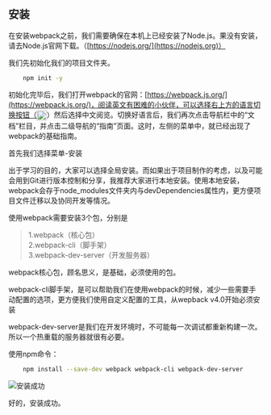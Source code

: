## 安装
在安装webpack之前，我们需要确保在本机上已经安装了Node.js。果没有安装，请去Node.js官网下载。（[https://nodejs.org/](https://nodejs.org)）

我们先初始化我们的项目文件夹。
```bash
    npm init -y
```

初始化完毕后，我们打开webpack的官网：[https://webpack.js.org/](https://webpack.js.org/)，阅读英文有困难的小伙伴，可以选择右上方的语言切换按钮（<img src="https://webpack.js.org/57c717e75066b659cfe19dc2a643153c.svg" style="width:20px;height:20px;vertical-align:middle;">）然后选择中文阅览。切换好语言后，我们再次点击导航栏中的“文档”栏目，并点击二级导航的“指南”页面。这时，左侧的菜单中，就已经出现了webpack的基础指南。

首先我们选择菜单-安装

出于学习的目的，大家可以选择全局安装。而如果出于项目制作的考虑，以及可能会用到Git进行版本控制和分享，我推荐大家进行本地安装。使用本地安装，webpack会存于node_modules文件夹内与devDependencies属性内，更方便项目文件迁移以及协同开发等情况。

使用webpack需要安装3个包，分别是

> 1.webpack（核心包）<br>2.webpack-cli（脚手架）<br>3.webpack-dev-server（开发服务器）

webpack核心包，顾名思义，是基础，必须使用的包。

webpack-cli脚手架，是可以帮助我们在使用webpack的时候，减少一些需要手动配置的选项，更方便我们使用自定义配置的工具，从wepback v4.0开始必须安装

webpack-dev-server是我们在开发环境时，不可能每一次调试都重新构建一次。所以一个热重载的服务器就很有必要。

使用npm命令：

```bash
    npm install --save-dev webpack webpack-cli webpack-dev-server
```

![安装成功](https://segmentfault.com/img/bVbwaa3)

好的，安装成功。